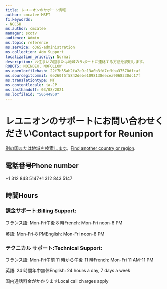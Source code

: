 ```yaml
---
title: レユニオンのサポート情報
author: cmcatee-MSFT
f1.keywords:
- NOCSH
ms.author: cmcatee
manager: scotv
audience: Admin
ms.topic: reference
ms.service: o365-administration
ms.collection: Adm_Support
localization_priority: Normal
description: お住まいの国または地域のサポートに連絡する方法を説明します。
ROBOTS: NOINDEX, NOFOLLOW
ms.openlocfilehash: 22f7b55ab2fa2e9c13a0b3fd7cfbba37570dfcaf
ms.sourcegitcommit: 6e260f5f5842debe1098138eecea9068330dc17f
ms.translationtype: MT
ms.contentlocale: ja-JP
ms.lasthandoff: 03/08/2021
ms.locfileid: "50544950"
---
```

# <a name="contact-support-for-reunion"></a><span data-ttu-id="800fa-103">レユニオンのサポートにお問い合わせください</span><span class="sxs-lookup"><span data-stu-id="800fa-103">Contact support for Reunion</span></span>

<span data-ttu-id="800fa-104">[別の国または地域を検索します](../contact-support-for-business-products.md)。</span><span class="sxs-lookup"><span data-stu-id="800fa-104">[Find another country or region](../contact-support-for-business-products.md).</span></span>

## <a name="phone-number"></a><span data-ttu-id="800fa-105">電話番号</span><span class="sxs-lookup"><span data-stu-id="800fa-105">Phone number</span></span>
<span data-ttu-id="800fa-106">+1 312 843 5147</span><span class="sxs-lookup"><span data-stu-id="800fa-106">+1 312 843 5147</span></span>

## <a name="hours"></a><span data-ttu-id="800fa-107">時間</span><span class="sxs-lookup"><span data-stu-id="800fa-107">Hours</span></span>
### <a name="billing-support"></a><span data-ttu-id="800fa-108">課金サポート:</span><span class="sxs-lookup"><span data-stu-id="800fa-108">Billing Support:</span></span>

<span data-ttu-id="800fa-109">フランス語: Mon-Fri午後 8 時</span><span class="sxs-lookup"><span data-stu-id="800fa-109">French: Mon-Fri noon-8 PM</span></span>

<span data-ttu-id="800fa-110">英語: Mon-Fri-8 PM</span><span class="sxs-lookup"><span data-stu-id="800fa-110">English: Mon-Fri noon-8 PM</span></span>

### <a name="technical-support"></a><span data-ttu-id="800fa-111">テクニカル サポート:</span><span class="sxs-lookup"><span data-stu-id="800fa-111">Technical Support:</span></span>

<span data-ttu-id="800fa-112">フランス語: Mon-Fri午前 11 時から午後 11 時</span><span class="sxs-lookup"><span data-stu-id="800fa-112">French: Mon-Fri 11 AM-11 PM</span></span>

<span data-ttu-id="800fa-113">英語: 24 時間年中無休</span><span class="sxs-lookup"><span data-stu-id="800fa-113">English: 24 hours a day, 7 days a week</span></span>

<span data-ttu-id="800fa-114">国内通話料金がかかります</span><span class="sxs-lookup"><span data-stu-id="800fa-114">Local call charges apply</span></span>
